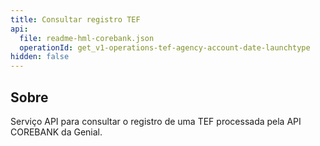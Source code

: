 ```yaml
---
title: Consultar registro TEF
api:
  file: readme-hml-corebank.json
  operationId: get_v1-operations-tef-agency-account-date-launchtype
hidden: false
---
```

## Sobre

Serviço API para consultar o registro de uma TEF processada pela API COREBANK da Genial.